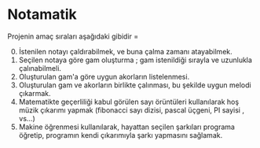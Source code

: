# Notamatik

Projenin amaç sıraları aşağıdaki gibidir = 

0. İstenilen notayı çaldırabilmek, ve buna çalma zamanı atayabilmek.
1. Seçilen notaya göre gam oluşturma ; gam istenildiği sırayla ve uzunlukla çalınabilmeli.
2. Oluşturulan gam'a göre uygun akorların listelenmesi.
3. Oluşturulan gam ve akorların birlikte çalınması, bu şekilde uygun melodi çıkarmak.
4. Matematikte geçerliliği kabul görülen sayı örüntüleri kullanılarak hoş müzik çıkarımı yapmak (fibonacci sayı dizisi, pascal üçgeni, PI sayisi , vs...)
5. Makine öğrenmesi kullanılarak, hayattan seçilen şarkıları programa öğretip, programın kendi çıkarımıyla şarkı yapmasını sağlamak.
